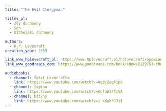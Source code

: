 ```yaml
---
title: "The Evil Clergyman"

titles_pl:
  - Zły duchowny
  - Sen
  - Diabelski duchowny

authors:
  - H.P. Lovecraft
creation_year: 1933

link_www_hplovecraft_pl: https://www.hplovecraft.pl/hplovecraft/opowiadania-nowele-powiesci/the-evil-clergyman/
link_www_goodreads_com: https://www.goodreads.com/book/show/8129753-the-evil-clergyman

audiobooks:
  - channel: Świat Lovecrafta
    link: https://www.youtube.com/watch?v=8q0jZegF1p0
  - channel: Sepian
    link: https://www.youtube.com/watch?v=OcfuD34TzVA
  - channel: Dzivny
    link: https://www.youtube.com/watch?v=i_kXoX9JJjI
---
```


